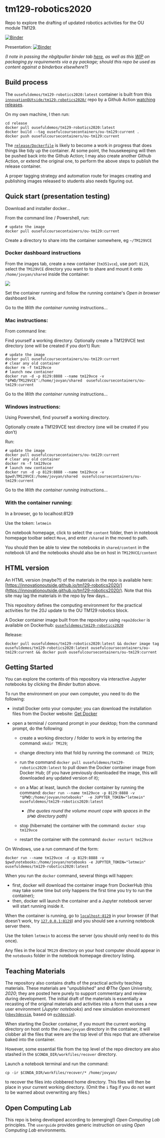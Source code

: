 # tm129-robotics2020
Repo to explore the drafting of updated robotics activities for the OU module TM129.

[![Binder](https://mybinder.org/badge_logo.svg)](https://gke.mybinder.org/v2/gh/innovationOUtside/tm129-robotics2020/master)

Presentation: [![Binder](https://mybinder.org/badge_logo.svg)](https://gke.mybinder.org/v2/gh/innovationOUtside/tm129-robotics2020/master?filepath=seminar_tm129_robotics_overview.md)

*(I note in passing the nbgitpuller binder tab [here](https://jupyterhub.github.io/nbgitpuller/link.html), as well as this [WIP](https://github.com/innovationOUtside/ou-tm129-py/) on packaging py requirements via a py package; should this repo be used as content against a binderbox elsewhere?)*


## Build process

The `ousefuldemos/tm129-robotics2020:latest` container  is built from this [`innovationOUtside/tm129-robotics2020/`](https://github.com/innovationOUtside/tm129-robotics2020/) repo by a Github Action [watching releases](https://github.com/innovationOUtside/tm129-robotics2020/blob/master/.github/workflows/repo2docker.yml).
 
On my own machine, I then run:

```
cd release
docker pull ousefuldemos/tm129-robotics2020:latest
docker build --tag ousefulcoursecontainers/ou-tm129:current .
docker push ousefulcoursecontainers/ou-tm129:current
```

The [`release/Dockerfile`](https://github.com/innovationOUtside/tm129-robotics2020/blob/master/release/Dockerfile) is likely to become a work in progress that does things like tidy up the container. At some point, the housekeeping will then be pushed back into the Github Action; I may also create another Github Action, or extend the original one, to perform the above steps to publish the release container.

A proper tagging strategy and automation route for images creating and publishing images released to students also needs figuring out.

## Quick start (presentation testing)

Download and installer docker...

From the command line / Powershell, run:

```
# update the image
docker pull ousefulcoursecontainers/ou-tm129:current
```

Create a directory to share into the container somewhere, eg `~/TM129VCE`

### Docker dashboard instructions

From the images tab, create a new container (`tm351vce`), use port: `8129`, select the `TM129VCE` directory you want to to share and mount it onto `/home/jovyan/shared` inside the container:

![](.images/docker_dashboard_images_list.png)

Set the container running and follow the running containe's *Open in browser* dashboard link.

Go to the *With the container running* instructions...

### Mac instructions:
 
From command line:
 
Find yourself a working directory.
Optionally create a TM129VCE test directory (one will be created if you don’t)
Run: 

```
# update the image
docker pull ousefulcoursecontainers/ou-tm129:current
# clear any old container
docker rm -f tm129vce
# launch new container
docker run -d -p 8129:8888 --name tm129vce -v "$PWD/TM129VCE":/home/jovyan/shared  ousefulcoursecontainers/ou-tm129:current
```

Go to the *With the container running* instructions...

### Windows instructions:
 
Using Powershell, find yourself a working directory.

Optionally create a TM129VCE test directory (one will be created if you don’t)

Run:
 
```
# update the image
docker pull ousefulcoursecontainers/ou-tm129:current
# clear any old container
docker rm -f tm129vce
# launch new container
docker run -d -p 8129:8888 --name tm129vce -v $pwd\TM129VCE:/home/jovyan/shared  ousefulcoursecontainers/ou-tm129:current
```

Go to the *With the container running* instructions...

### With the container running:

In a browser, go to localhost:8129

Use the token: `letmein`
 
On notebook homepage, click to select the `content` folder, then in notebook homepage toolbar select `Move`, and enter `/shared` in the moved to path.
 
You should then be able to view the notebooks in `shared/content` in the notebook UI and the notebooks should also be on host in `TM129VCE/content`
 

## HTML version
An HTML version (maybe?!) of the materials in the repo is available here: [https://innovationoutside.github.io/tm129-robotics2020/](https://innovationoutside.github.io/tm129-robotics2020/). Note that this site may lag the materials in the repo by few days...

This repository defines the computing environment for the practical activities for the 20J update to the OU TM129 robotics block.

A Docker container image built from the repository using `repo2docker` is available on Dockerhub: [`ousefuldemos/tm129-robotics2020`](https://hub.docker.com/repository/docker/ousefuldemos/tm129-robotics2020)

Release:

`docker pull ousefuldemos/tm129-robotics2020:latest && docker image tag ousefuldemos/tm129-robotics2020:latest ousefulcoursecontainers/ou-tm129:current && docker push ousefulcoursecontainers/ou-tm129:current`

## Getting Started
You can explore the contents of this repository via interactive Jupyter notebooks by clicking the *Binder* button above.

To run the environment on your own computer, you need to do the following:

- install Docker onto your computer; you can download the installation files from the Docker website: [Get Docker](https://docs.docker.com/get-docker/)

- open a terminal / command prompt in your desktop; from the command prompt, do the following:
  - create a working directory / folder to work in by entering the command: `mkdir TM129`;
  - change directory into that fold by running the command: `cd TM129`;

  - run the command `docker pull ousefuldemos/tm129-robotics2020:latest` to pull down the Docker container image from Docker Hub; (if you have previously downloaded the image, this will downloaded any updated version of it);
  - on a Mac at least, launch the docker container by running the command: `docker run --name tm129vce -p 8129:8888 -v "$PWD:/home/jovyan/notebooks"  -e JUPYTER_TOKEN="letmein" ousefuldemos/tm129-robotics2020:latest`
    - *(the quotes round the volume mount cope with spaces in the `$PWD` directory path)*
  - stop (hibernate) the container with the command: `docker stop tm129vce`
  - restart the container with the command: `docker restart tm129vce`


On Windows, use a run command of the form:

`docker run --name tm129vce -d -p 8129:8888 -v $pwd\notebooks:/home/jovyan/notebooks -e JUPYTER_TOKEN="letmein" ousefuldemos/tm129-robotics2020:latest`

When you run the `docker` command, several things will happen:
 
 - first, docker will download the container image from DockerHub (this may take some time but only happens the first time you try to run the container);
 - then, docker will launch the container and a Jupyter notebook server will start running inside it.
 
When the container is running, go to [`localhost:8129`](http://localhost:8129) in your browser (if that doesn't work, try [`127.0.0.1:8129`](http://127.0.0.1:8129)) and you should see a running notebook server there.

Use the token `letmein` to access the server (you should only need to do this once).
 
Any files in the local `TM129` directory on your host computer should appear in the `notebooks` folder in the notebook homepage directory listing.

## Teaching Materials

The repository also contains drafts of the practical activity teaching materials. These materials are "unpublished" and *©The Open University, 2020*; they are posted here purely to support commentary and review during development. The initial draft of the materials is essentially a recasting of the original materials and activities into a form that uses a new user environment (*Jupyter notebooks*) and new simulation environment ([`nbev3devsim`](https://github.com/innovationOUtside/nbev3devsim), based on [`ev3devsim`](https://github.com/QuirkyCort/ev3dev-sim)).

When starting the Docker container, if you mount the current working directory on host onto the `/home/jovyan` directory in the container, it will clobber all the files that were are the top level of this repo that are otherwise baked into the container.

However, some essential file from the top level of the repo directory are also stashed in the `$CONDA_DIR/workfiles/recover` directory.

Launch a notebook terminal and run the command: 

`cp -ir $CONDA_DIR/workfiles/recover/* /home/jovyan/`

to recover the files into clobbered home directory. This files will then be place in your current working directory. (Omit the `i` flag if you do not want to be warned about overwriting any files.)


## Open Computing Lab

This repo is being developed according to (emerging!) *Open Computing Lab* principles. The `userguide` provides generic instruction on using *Open Computing Lab* environments.
